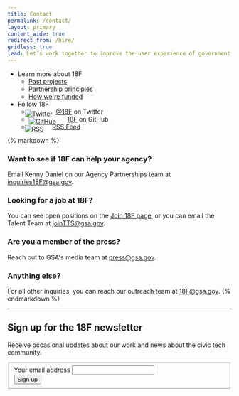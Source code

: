 ```yaml
---
title: Contact
permalink: /contact/
layout: primary
content_wide: true
redirect_from: /hire/
gridless: true
lead: Let’s work together to improve the user experience of government.
---
```

<div class="usa-grid usa-grid-reversed">
<aside class="usa-section usa-grid-reversed-right usa-width-one-third section-info section-info-gray">
  <ul>
    <li class="section-info-list-item">
      <div class="section-info-header">Learn more about 18F</div>
      <ul>
        <li><a href="https://18f.gsa.gov/what-we-deliver/">Past projects</a></li>
        <li><a href="https://18f.gsa.gov/partnership-principles/">Partnership principles</a></li>
        <li><a href="https://18f.gsa.gov/about/#funding-and-agreements">How we're funded</a></li>
      </ul>
    </li>
    <li class="section-info-list-item">
      <div class="section-info-header">Follow 18F</div>
      <ul class="usa-unstyled-list">
        <li>
          <!-- Inline CSS styles because these are only used this way here -->
          <a href="https://twitter.com/18F"><img class="sidebar-icon-twitter" style="position: relative; top: 5px; left: -8px;" src="{{ site.baseurl }}/assets/img/social-icons/svg/twitter16.svg" alt="Twitter">@18F</a> on Twitter
        </li>
        <li>
          <a href="https://github.com/18F"><img class="sidebar-icon-github" style="position: relative; top: 5px; margin-right: 25px;" src="{{ site.baseurl }}/assets/img/social-icons/svg/github.svg" alt="GitHub">18F</a> on GitHub
        </li>
        <li>
          <a href="{{ site.baseurl }}/feed.xml"><img class="sidebar-icon-rss" style="position: relative; top: 5px; left: -9px; margin-right: 10px;" src="{{ site.baseurl }}/assets/img/social-icons/svg/rss25.svg" alt="RSS" />RSS Feed</a>
        </li>
      </ul>
    </li>
  </ul>
</aside>
<div class="usa-section usa-width-two-thirds">
{% markdown %}

### Want to see if 18F can help your agency?
Email Kenny Daniel on our Agency Partnerships team at [inquiries18F@gsa.gov](mailto:inquiries18F@gsa.gov).

### Looking for a job at 18F?
You can see open positions on the [Join 18F page](https://join.18f.gov), or you can email the Talent Team at [joinTTS@gsa.gov](mailto:joinTTS@gsa.gov).

### Are you a member of the press?
Reach out to GSA's media team at [press@gsa.gov](mailto:press@gsa.gov).

### Anything else?
For all other inquiries, you can reach our outreach team at [18F@gsa.gov](mailto:18F@gsa.gov).
{% endmarkdown %}

</div>

</div>

<div class="usa-grid usa-grid-line">
  <hr/>
</div>

<div class="usa-section usa-grid">
  <h2>Sign up for the 18F newsletter</h2>
  <div class="usa-width-one-half">
    <p>Receive occasional updates about our work and news about the civic tech community.</p>
  </div>
  <div class="usa-width-one-half">
    <form class="newsletter" id="GD-snippet-form" action="https://public.govdelivery.com/accounts/USGSATTS/subscriber/qualify?qsp=USGSATTS_4" accept-charset="UTF-8" method="post" target="_blank">
      <input name="utf8" type="hidden" value="&#x2713;">
      <input type="hidden" name="authenticity_token" value="BVsScV3cJRnFoVEu3356C3aW2YOaOpp/VH1/TrYPxME4KWzNT/7ABzgRFh1wpp3UA6+C6PZX4tirvSU4VE5KcQ==">
      <fieldset>
        <div class="form-group">
          <label for="email">Your email address</label>
          <input type="text" name="email" id="email">
        </div>
        <input type="submit" name="commit" value="Sign up" class="form_button">
      </fieldset>
    </form>
  </div>
</div>
